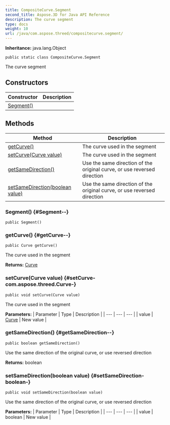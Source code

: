 ```yaml
---
title: CompositeCurve.Segment
second_title: Aspose.3D for Java API Reference
description: The curve segment
type: docs
weight: 10
url: /java/com.aspose.threed/compositecurve.segment/
---
```


**Inheritance:**
java.lang.Object
```
public static class CompositeCurve.Segment
```

The curve segment
## Constructors

| Constructor | Description |
| --- | --- |
| [Segment()](#Segment--) |  |
## Methods

| Method | Description |
| --- | --- |
| [getCurve()](#getCurve--) | The curve used in the segment |
| [setCurve(Curve value)](#setCurve-com.aspose.threed.Curve-) | The curve used in the segment |
| [getSameDirection()](#getSameDirection--) | Use the same direction of the original curve, or use reversed direction |
| [setSameDirection(boolean value)](#setSameDirection-boolean-) | Use the same direction of the original curve, or use reversed direction |
### Segment() {#Segment--}
```
public Segment()
```


### getCurve() {#getCurve--}
```
public Curve getCurve()
```


The curve used in the segment

**Returns:**
[Curve](../../com.aspose.threed/curve)
### setCurve(Curve value) {#setCurve-com.aspose.threed.Curve-}
```
public void setCurve(Curve value)
```


The curve used in the segment

**Parameters:**
| Parameter | Type | Description |
| --- | --- | --- |
| value | [Curve](../../com.aspose.threed/curve) | New value |

### getSameDirection() {#getSameDirection--}
```
public boolean getSameDirection()
```


Use the same direction of the original curve, or use reversed direction

**Returns:**
boolean
### setSameDirection(boolean value) {#setSameDirection-boolean-}
```
public void setSameDirection(boolean value)
```


Use the same direction of the original curve, or use reversed direction

**Parameters:**
| Parameter | Type | Description |
| --- | --- | --- |
| value | boolean | New value |

